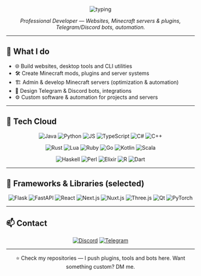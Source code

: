 <!-- CENTERED ANIMATED BANNER -->
<p align="center">
  <img src="https://readme-typing-svg.herokuapp.com?size=30&duration=4000&color=00FF9F&center=true&vCenter=true&width=980&lines=Hey!+I'm+CutieCrime;Professional+Developer+%7C+Minecraft+Server+%26+Plugin+Creator;Web+%7C+Bots+%7C+Tools+%7C+Always+Learning" alt="typing"/>
</p>

<p align="center">
  <em>Professional Developer — Websites, Minecraft servers & plugins, Telegram/Discord bots, automation.</em>
</p>

---

## 💼 What I do
- 🌐 Build websites, desktop tools and CLI utilities  
- 🛠 Create Minecraft mods, plugins and server systems  
- 🏗 Admin & develop Minecraft servers (optimization & automation)  
- 🤖 Design Telegram & Discord bots, integrations  
- ⚙ Custom software & automation for projects and servers

---

## 🚀 Tech Cloud
<p align="center">
  <!-- row 1 -->
  <img alt="Java" src="https://img.shields.io/badge/Java-ED8B00?style=for-the-badge&logo=openjdk&logoColor=white"/>
  <img alt="Python" src="https://img.shields.io/badge/Python-3776AB?style=for-the-badge&logo=python&logoColor=white"/>
  <img alt="JS" src="https://img.shields.io/badge/JavaScript-F7DF1E?style=for-the-badge&logo=javascript&logoColor=black"/>
  <img alt="TypeScript" src="https://img.shields.io/badge/TypeScript-007ACC?style=for-the-badge&logo=typescript&logoColor=white"/>
  <img alt="C#" src="https://img.shields.io/badge/C%23-239120?style=for-the-badge&logo=c-sharp&logoColor=white"/>
  <img alt="C++" src="https://img.shields.io/badge/C++-00599C?style=for-the-badge&logo=c%2B%2B&logoColor=white"/>
</p>

<p align="center">
  <!-- row 2 -->
  <img alt="Rust" src="https://img.shields.io/badge/Rust-000000?style=for-the-badge&logo=rust&logoColor=white"/>
  <img alt="Lua" src="https://img.shields.io/badge/Lua-2C2D72?style=for-the-badge&logo=lua&logoColor=white"/>
  <img alt="Ruby" src="https://img.shields.io/badge/Ruby-CC342D?style=for-the-badge&logo=ruby&logoColor=white"/>
  <img alt="Go" src="https://img.shields.io/badge/Go-00ADD8?style=for-the-badge&logo=go&logoColor=white"/>
  <img alt="Kotlin" src="https://img.shields.io/badge/Kotlin-7F52FF?style=for-the-badge&logo=kotlin&logoColor=white"/>
  <img alt="Scala" src="https://img.shields.io/badge/Scala-DC322F?style=for-the-badge&logo=scala&logoColor=white"/>
</p>

<p align="center">
  <!-- row 3: added rare languages -->
  <img alt="Haskell" src="https://img.shields.io/badge/Haskell-5D4F85?style=for-the-badge&logo=haskell&logoColor=white"/>
  <img alt="Perl" src="https://img.shields.io/badge/Perl-39457E?style=for-the-badge&logo=perl&logoColor=white"/>
  <img alt="Elixir" src="https://img.shields.io/badge/Elixir-4E2A8E?style=for-the-badge&logo=elixir&logoColor=white"/>
  <img alt="R" src="https://img.shields.io/badge/R-276DC3?style=for-the-badge&logo=r&logoColor=white"/>
  <img alt="Dart" src="https://img.shields.io/badge/Dart-0175C2?style=for-the-badge&logo=dart&logoColor=white"/>
</p>

---

## 🧩 Frameworks & Libraries (selected)
<p align="center">
  <img alt="Flask" src="https://img.shields.io/badge/Flask-000000?style=for-the-badge&logo=flask&logoColor=white"/>
  <img alt="FastAPI" src="https://img.shields.io/badge/FastAPI-009688?style=for-the-badge&logo=fastapi&logoColor=white"/>
  <img alt="React" src="https://img.shields.io/badge/React-61DAFB?style=for-the-badge&logo=react&logoColor=black"/>
  <img alt="Next.js" src="https://img.shields.io/badge/Next.js-000000?style=for-the-badge&logo=nextdotjs&logoColor=white"/>
  <img alt="Nuxt.js" src="https://img.shields.io/badge/Nuxt.js-00C58E?style=for-the-badge&logo=nuxtdotjs&logoColor=white"/>
  <img alt="Three.js" src="https://img.shields.io/badge/Three.js-000000?style=for-the-badge&logo=three.js&logoColor=white"/>
  <img alt="Qt" src="https://img.shields.io/badge/Qt-41CD52?style=for-the-badge&logo=qt&logoColor=white"/>
  <img alt="PyTorch" src="https://img.shields.io/badge/PyTorch-EE4C2C?style=for-the-badge&logo=pytorch&logoColor=white"/>
</p>

---

## 📫 Contact
<p align="center">
  <a href="https://discord.com/users/cutiecrime" target="_blank"><img alt="Discord" src="https://img.shields.io/badge/Discord-CutieCrime-5865F2?style=for-the-badge&logo=discord&logoColor=white"/></a>
  <a href="https://t.me/failed_pvp" target="_blank"><img alt="Telegram" src="https://img.shields.io/badge/Telegram-@failed_pvp-2CA5E0?style=for-the-badge&logo=telegram&logoColor=white"/></a>
</p>

---

<p align="center">⭐ Check my repositories — I push plugins, tools and bots here. Want something custom? DM me.</p>
